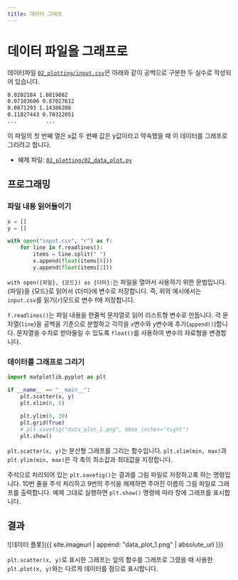 ```yaml
---
title: 데이터 그래프
---
```



# 데이터 파일을 그래프로

데이터파일 [`02_plotting/input.csv`](https://github.com/CNU-Computer-Physics/Example-and-Practice/blob/main/02_plotting/input.csv)은 아래와 같이 공백으로 구분한 두 실수로 작성되어 있습니다.

```txt
0.0202184 1.0819082
0.07103606 0.87027612
0.0871293 1.14386208
0.11827443 0.70322051
...         ...
```

이 파일의 첫 번째 열은 x값 두 번째 값은 y값이라고 약속했을 때 이 데이터를 그래프로 그리려고 합니다.

- 예제 파일: [`02_plotting/02_data_plot.py`](https://github.com/CNU-Computer-Physics/Example-and-Practice/blob/main/02_plotting/02_data_plot.py)

## 프로그래밍

### 파일 내용 읽어들이기

```py
x = []
y = []

with open("input.csv", "r") as f:
    for line in f.readlines():
        items = line.split(" ")
        x.append(float(items[0]))
        y.append(float(items[1]))

```

`with open({파일}, {모드}) as {더미}:`는 파일을 열어서 사용하기 위한 문법입니다. {파일}을 {모드}로 읽어서 {더미}에 변수로 저장합니다. 즉, 위의 예시에서는 `input.csv`를 읽기(`r`)모드로 변수 f에 저장합니다.

`f.readlines()`는 파일 내용을 한줄씩 문자열로 읽어 리스트형 변수로 만듭니다. 각 문자열(`line`)을 공백을 기준으로 분할하고 각각을 `x`변수와 `y`변수에 추가(`append()`)합니다. 문자열을 수치로 받아들일 수 있도록 `float()`를 사용하여 변수의 자료형을 변경합니다.

### 데이터를 그래프로 그리기

```py
import matplotlib.pyplot as plt

if __name__ == "__main__":
    plt.scatter(x, y)
    plt.xlim(0, 5)
    
    plt.ylim(0, 30)
    plt.grid(True)
    # plt.savefig("data_plot_1.png", bbox_inches="tight")
    plt.show()
```

`plt.scatter(x, y)`는 분산형 그래프를 그리는 함수입니다. `plt.xlim(min, max)`과 `plt.ylim(min, max)`은 각 축의 최소값과 최대값을 지정합니다.

주석으로 처리되어 있는 `plt.savefig()`는 결과를 그림 파일로 저장하고록 하는 명령입니다. 10번 줄을 주석 처리하고 9번의 주석을 해제하면 주어진 이름의 그림 파일로 그래프를 출력합니다. 예제 그대로 실행하면 `plt.show()` 명령에 따라 창에 그래프를 표시합니다.

## 결과

![데이터 플롯]({{ site.imageurl | append: "data_plot_1.png" | absolute_url }})

`plt.scatter(x, y)`로 표시한 그래프는 앞의 함수를 그래프로 그렸을 때 사용한 `plt.plot(x, y)`와는 다르게 데이터를 점으로 표시합니다.
